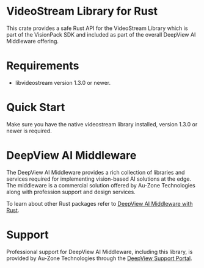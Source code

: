 # VideoStream Library for Rust

This crate provides a safe Rust API for the VideoStream Library which is part of the VisionPack SDK and included as part of the overall DeepView AI Middleware offering.

# Requirements

- libvideostream version 1.3.0 or newer.

# Quick Start

Make sure you have the native videostream library installed, version 1.3.0 or newer is required.

# DeepView AI Middleware

The DeepView AI Middleware provides a rich collection of libraries and services required for implementing vision-based AI solutions at the edge.  The middleware is a commercial solution offered by Au-Zone Technologies along with profession support and design services.

To learn about other Rust packages refer to [DeepView AI Middleware with Rust][1].

# Support

Professional support for DeepView AI Middleware, including this library, is provided by Au-Zone Technologies through the [DeepView Support Portal][2].

[1]: https://support.deepviewml.com
[2]: https://support.deepviewml.com
